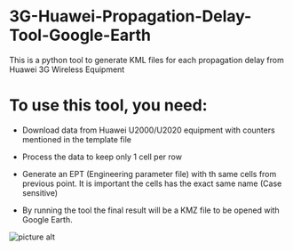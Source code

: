 # 3G-Huawei-Propagation-Delay-Tool-Google-Earth
This is a python tool to generate KML files for each propagation delay from Huawei 3G Wireless Equipment


# To use this tool, you need: #

* Download data from Huawei U2000/U2020 equipment with counters mentioned in the template file

* Process the data to keep only 1 cell per row

* Generate an EPT (Engineering parameter file) with th same cells from previous point. It is important the cells has the exact same name (Case sensitive)

* By running the tool the final result will be a KMZ file to be opened with Google Earth.

![picture alt](http://via.placeholder.com/200x150 "Title is optional")
